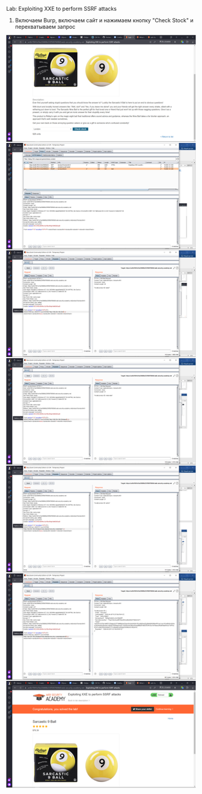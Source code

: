  Lab: Exploiting XXE to perform SSRF attacks
 
 1) Включаем Burp, включаем сайт и нажимаем кнопку "Check Stock" и перехватываем запрос
 
 ![](00.png)
 ![](01.png)
 ![](02.png)
 ![](03.png)
 ![](04.png)
 ![](05.png)
 ![](06.png)
